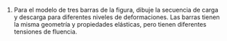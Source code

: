 1. Para el modelo de tres barras de la figura, dibuje la secuencia de carga y descarga para
diferentes niveles de deformaciones. Las barras tienen la misma geometría y propiedades
elásticas, pero tienen diferentes tensiones de fluencia.
